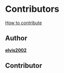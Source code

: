 # Contributors

[How to contribute](CONTRIBUTING.md)

## Author

**[elvis2002](https://github.com/elvis2002)**

## Contributor



